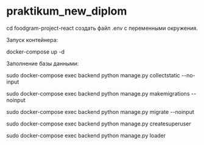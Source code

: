 # praktikum_new_diplom

cd foodgram-project-react
создать файл .env c переменными окружения.

Запуск контейнера:

docker-compose up -d

Заполнение базы данными:

sudo docker-compose exec backend python manage.py collectstatic --no-input

sudo docker-compose exec backend python manage.py makemigrations --noinput

sudo docker-compose exec backend python manage.py migrate --noinput

sudo docker-compose exec backend python manage.py createsuperuser

sudo docker-compose exec backend python manage.py loader